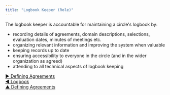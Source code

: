 ```yaml
---
title: "Logbook Keeper (Role)"
---
```



The logbook keeper is accountable for maintaining a circle's logbook by: 

-   recording details of agreements, domain descriptions, selections, evaluation dates, minutes of meetings etc.
-   organizing relevant information and improving the system when valuable
-   keeping records up to date
-   ensuring accessibility to everyone in the circle (and in the wider organization as agreed)
-   attending to all technical aspects of logbook keeping


[&#9654; Defining Agreements](defining-agreements.html)<br/>[&#9664; Logbook](logbook.html)<br/>[&#9650; Defining Agreements](defining-agreements.html)

